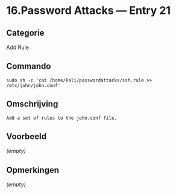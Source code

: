 # 16.Password Attacks — Entry 21

## Categorie

Add Rule

## Commando

```
sudo sh -c 'cat /home/kali/passwordattacks/ssh.rule >> /etc/john/john.conf'
```

## Omschrijving

```
Add a set of rules to the john.conf file.
```

## Voorbeeld

_(empty)_

## Opmerkingen

_(empty)_

